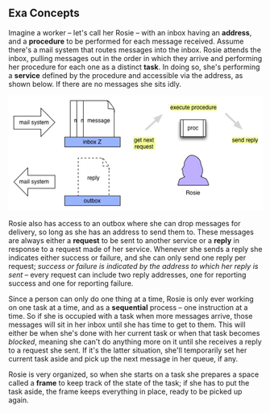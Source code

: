 ## Exa Concepts

Imagine a worker – let's call her Rosie – with an inbox having an **address**, and a **procedure** to be performed for each message received. Assume there's a mail system that routes messages into the inbox. Rosie attends the inbox, pulling messages out in the order in which they arrive and performing her procedure for each one as a distinct **task**. In doing so, she's performing a **service** defined by the procedure and accessible via the address, as shown below. If there are no messages she sits idly.

![an exa service](images/concepts1.png "an exa service")

Rosie also has access to an outbox where she can drop messages for delivery, so long as she has an address to send them to. These messages are always either a **request** to be sent to another service or a **reply** in response to a request made of her service. Whenever she sends a reply she indicates either success or failure, and she can only send one reply per request; *success or failure is indicated by the address to which her reply is sent* – every request can include two reply addresses, one for reporting success and one for reporting failure.

Since a person can only do one thing at a time, Rosie is only ever working on one task at a time, and as a **sequential** process – one instruction at a time. So if she is occupied with a task when more messages arrive, those messages will sit in her inbox until she has time to get to them. This will either be when she's done with her current task or when that task becomes *blocked*, meaning she can't do anything more on it until she receives a reply to a request she sent. If it's the latter situation, she'll temporarily set her current task aside and pick up the next message in her queue, if any.

Rosie is very organized, so when she starts on a task she prepares a space called a **frame** to keep track of the state of the task; if she has to put the task aside, the frame keeps everything in place, ready to be picked up again.
